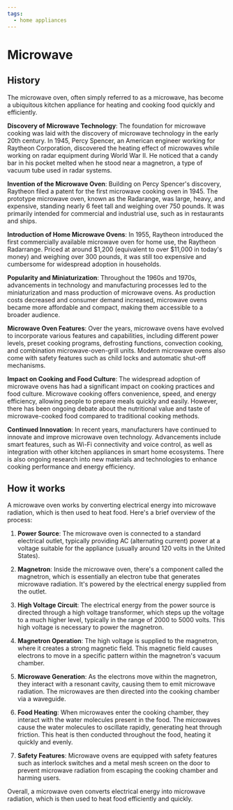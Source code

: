 ```yaml
---
tags:
  - home appliances
---
```


# Microwave

## History

The microwave oven, often simply referred to as a microwave, has become a ubiquitous kitchen appliance for heating and cooking food quickly and efficiently.

**Discovery of Microwave Technology**: The foundation for microwave cooking was laid with the discovery of microwave technology in the early 20th century. In 1945, Percy Spencer, an American engineer working for Raytheon Corporation, discovered the heating effect of microwaves while working on radar equipment during World War II. He noticed that a candy bar in his pocket melted when he stood near a magnetron, a type of vacuum tube used in radar systems.

**Invention of the Microwave Oven**: Building on Percy Spencer's discovery, Raytheon filed a patent for the first microwave cooking oven in 1945. The prototype microwave oven, known as the Radarange, was large, heavy, and expensive, standing nearly 6 feet tall and weighing over 750 pounds. It was primarily intended for commercial and industrial use, such as in restaurants and ships.

**Introduction of Home Microwave Ovens**: In 1955, Raytheon introduced the first commercially available microwave oven for home use, the Raytheon Radarrange. Priced at around $1,200 (equivalent to over $11,000 in today's money) and weighing over 300 pounds, it was still too expensive and cumbersome for widespread adoption in households.

**Popularity and Miniaturization**: Throughout the 1960s and 1970s, advancements in technology and manufacturing processes led to the miniaturization and mass production of microwave ovens. As production costs decreased and consumer demand increased, microwave ovens became more affordable and compact, making them accessible to a broader audience.

**Microwave Oven Features**: Over the years, microwave ovens have evolved to incorporate various features and capabilities, including different power levels, preset cooking programs, defrosting functions, convection cooking, and combination microwave-oven-grill units. Modern microwave ovens also come with safety features such as child locks and automatic shut-off mechanisms.

**Impact on Cooking and Food Culture**: The widespread adoption of microwave ovens has had a significant impact on cooking practices and food culture. Microwave cooking offers convenience, speed, and energy efficiency, allowing people to prepare meals quickly and easily. However, there has been ongoing debate about the nutritional value and taste of microwave-cooked food compared to traditional cooking methods.

**Continued Innovation**: In recent years, manufacturers have continued to innovate and improve microwave oven technology. Advancements include smart features, such as Wi-Fi connectivity and voice control, as well as integration with other kitchen appliances in smart home ecosystems. There is also ongoing research into new materials and technologies to enhance cooking performance and energy efficiency.

## How it works

A microwave oven works by converting electrical energy into microwave radiation, which is then used to heat food. Here's a brief overview of the process:

1. **Power Source**: The microwave oven is connected to a standard electrical outlet, typically providing AC (alternating current) power at a voltage suitable for the appliance (usually around 120 volts in the United States).

2. **Magnetron**: Inside the microwave oven, there's a component called the magnetron, which is essentially an electron tube that generates microwave radiation. It's powered by the electrical energy supplied from the outlet.

3. **High Voltage Circuit**: The electrical energy from the power source is directed through a high voltage transformer, which steps up the voltage to a much higher level, typically in the range of 2000 to 5000 volts. This high voltage is necessary to power the magnetron.

4. **Magnetron Operation**: The high voltage is supplied to the magnetron, where it creates a strong magnetic field. This magnetic field causes electrons to move in a specific pattern within the magnetron's vacuum chamber.

5. **Microwave Generation**: As the electrons move within the magnetron, they interact with a resonant cavity, causing them to emit microwave radiation. The microwaves are then directed into the cooking chamber via a waveguide.

6. **Food Heating**: When microwaves enter the cooking chamber, they interact with the water molecules present in the food. The microwaves cause the water molecules to oscillate rapidly, generating heat through friction. This heat is then conducted throughout the food, heating it quickly and evenly.

7. **Safety Features**: Microwave ovens are equipped with safety features such as interlock switches and a metal mesh screen on the door to prevent microwave radiation from escaping the cooking chamber and harming users.

Overall, a microwave oven converts electrical energy into microwave radiation, which is then used to heat food efficiently and quickly.